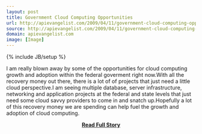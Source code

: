 ```yaml
---
layout: post
title: Government Cloud Computing Opportunities
url: http://apievangelist.com/2009/04/11/government-cloud-computing-opportunities/
source: http://apievangelist.com/2009/04/11/government-cloud-computing-opportunities/
domain: apievangelist.com
image: [Image]
---
```

{% include JB/setup %}<p>I am really blown away by some of the opportunities for cloud computing growth and adoption within the federal goverment right now.With all the recovery money out there, there is a lot of of projects that just need a little cloud perspective.I am seeing multiple database, server infrastructure, networking and application projects at the federal and state levels that just need some cloud savvy providers to come in and snatch up.Hopefully a lot of this recovery money we are spending can help fuel the growth and adoption of cloud computing.</p>
<center><p><a href="http://apievangelist.com/2009/04/11/government-cloud-computing-opportunities/" style='padding:25px; font-sze:18px; font-weight: bold;'>Read Full Story</a></p></center>
